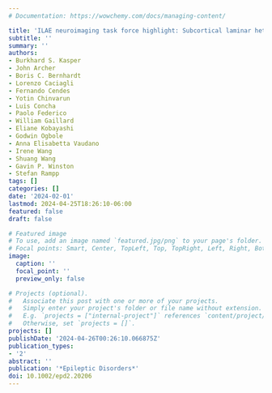 ```yaml
---
# Documentation: https://wowchemy.com/docs/managing-content/

title: 'ILAE neuroimaging task force highlight: Subcortical laminar heterotopia'
subtitle: ''
summary: ''
authors:
- Burkhard S. Kasper
- John Archer
- Boris C. Bernhardt
- Lorenzo Caciagli
- Fernando Cendes
- Yotin Chinvarun
- Luis Concha
- Paolo Federico
- William Gaillard
- Eliane Kobayashi
- Godwin Ogbole
- Anna Elisabetta Vaudano
- Irene Wang
- Shuang Wang
- Gavin P. Winston
- Stefan Rampp
tags: []
categories: []
date: '2024-02-01'
lastmod: 2024-04-25T18:26:10-06:00
featured: false
draft: false

# Featured image
# To use, add an image named `featured.jpg/png` to your page's folder.
# Focal points: Smart, Center, TopLeft, Top, TopRight, Left, Right, BottomLeft, Bottom, BottomRight.
image:
  caption: ''
  focal_point: ''
  preview_only: false

# Projects (optional).
#   Associate this post with one or more of your projects.
#   Simply enter your project's folder or file name without extension.
#   E.g. `projects = ["internal-project"]` references `content/project/deep-learning/index.md`.
#   Otherwise, set `projects = []`.
projects: []
publishDate: '2024-04-26T00:26:10.066875Z'
publication_types:
- '2'
abstract: ''
publication: '*Epileptic Disorders*'
doi: 10.1002/epd2.20206
---
```

